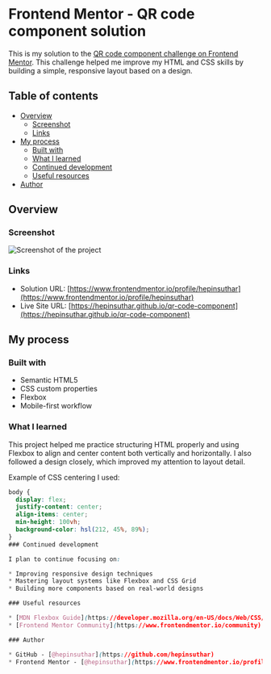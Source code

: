 # Frontend Mentor - QR code component solution

This is my solution to the [QR code component challenge on Frontend Mentor](https://www.frontendmentor.io/challenges/qr-code-component-iux_sIO_H). This challenge helped me improve my HTML and CSS skills by building a simple, responsive layout based on a design.

## Table of contents

- [Overview](#overview)
  - [Screenshot](#screenshot)
  - [Links](#links)
- [My process](#my-process)
  - [Built with](#built-with)
  - [What I learned](#what-i-learned)
  - [Continued development](#continued-development)
  - [Useful resources](#useful-resources)
- [Author](#author)

## Overview

### Screenshot

![Screenshot of the project](./screenshot.jpg)

### Links

- Solution URL: [https://www.frontendmentor.io/profile/hepinsuthar](https://www.frontendmentor.io/profile/hepinsuthar)
- Live Site URL: [https://hepinsuthar.github.io/qr-code-component](https://hepinsuthar.github.io/qr-code-component)

## My process

### Built with

- Semantic HTML5
- CSS custom properties
- Flexbox
- Mobile-first workflow

### What I learned

This project helped me practice structuring HTML properly and using Flexbox to align and center content both vertically and horizontally. I also followed a design closely, which improved my attention to layout detail.

Example of CSS centering I used:

```css
body {
  display: flex;
  justify-content: center;
  align-items: center;
  min-height: 100vh;
  background-color: hsl(212, 45%, 89%);
}
### Continued development

I plan to continue focusing on:

* Improving responsive design techniques
* Mastering layout systems like Flexbox and CSS Grid
* Building more components based on real-world designs

### Useful resources

* [MDN Flexbox Guide](https://developer.mozilla.org/en-US/docs/Web/CSS/CSS_Flexible_Box_Layout/Basic_Concepts_of_Flexbox) – Great explanation of Flexbox concepts
* [Frontend Mentor Community](https://www.frontendmentor.io/community) – Helpful for getting feedback and learning from others

### Author

* GitHub - [@hepinsuthar](https://github.com/hepinsuthar)
* Frontend Mentor - [@hepinsuthar](https://www.frontendmentor.io/profile/hepinsuthar)
